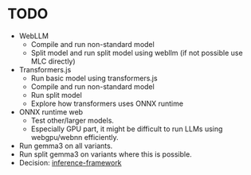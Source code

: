 # TODO

-   WebLLM
    -   Compile and run non-standard model
    -   Split model and run split model using webllm (if not possible use MLC directly)
-   Transformers.js
    -   Run basic model using transformers.js
    -   Compile and run non-standard model
    -   Run split model
    -   Explore how transformers uses ONNX runtime
-   ONNX runtime web
    -   Test other/larger models.
    -   Especially GPU part, it might be difficult to run LLMs using webgpu/webnn efficiently.
-   Run gemma3 on all variants.
-   Run split gemma3 on variants where this is possible.
-   Decision: [inference-framework](./decisions/1.1-inference-framework.md)
